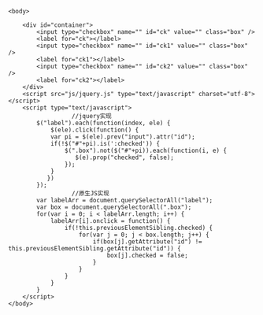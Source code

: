 <!DOCTYPE html>
<html>
	<head>
		<meta charset="UTF-8">
		<title></title>
		<style type="text/css">
			#container {
				width: 200px;
				height: 200px;
				margin: 200px auto;
			}
			.box {
				display: none;
			}
			.box+label {
				border: 1px solid #DDD;
				background-color: white;
				border-radius: 50%;
				display: inline-block;
				position: relative;
				width: 25px;
				height: 25px;
			}
			.box:checked+label:after {
				content: '\2714';
				position: absolute;
				color: white;
				border-radius: 50%;
				top: 1px;
				left: 5px;
				width: 100%;
				height: 100%;
			}
			.box:checked+label {
				background: #C7091D;
			}
		</style>
	</head>

	<body>

		<div id="container">
			<input type="checkbox" name="" id="ck" value="" class="box" />
			<label for="ck"></label>
			<input type="checkbox" name="" id="ck1" value="" class="box" />
			<label for="ck1"></label>
			<input type="checkbox" name="" id="ck2" value="" class="box" />
			<label for="ck2"></label>
		</div>
		<script src="js/jquery.js" type="text/javascript" charset="utf-8"></script>
		<script type="text/javascript">
                      //jquery实现
			$("label").each(function(index, ele) {
				$(ele).click(function() {
				var pi = $(ele).prev("input").attr("id");
				if(!$("#"+pi).is(':checked')) {
					$(".box").not($("#"+pi)).each(function(i, e) {
					   $(e).prop("checked", false);
					});
				}
			   })
			});
                      //原生JS实现
			var labelArr = document.querySelectorAll("label");
			var box = document.querySelectorAll(".box");
			for(var i = 0; i < labelArr.length; i++) {
				labelArr[i].onclick = function() {
					if(!this.previousElementSibling.checked) {
						for(var j = 0; j < box.length; j++) {
							if(box[j].getAttribute("id") != this.previousElementSibling.getAttribute("id")) {
								box[j].checked = false;
							}
						}
					}
				}
			}
		</script>
	</body>

</html>
